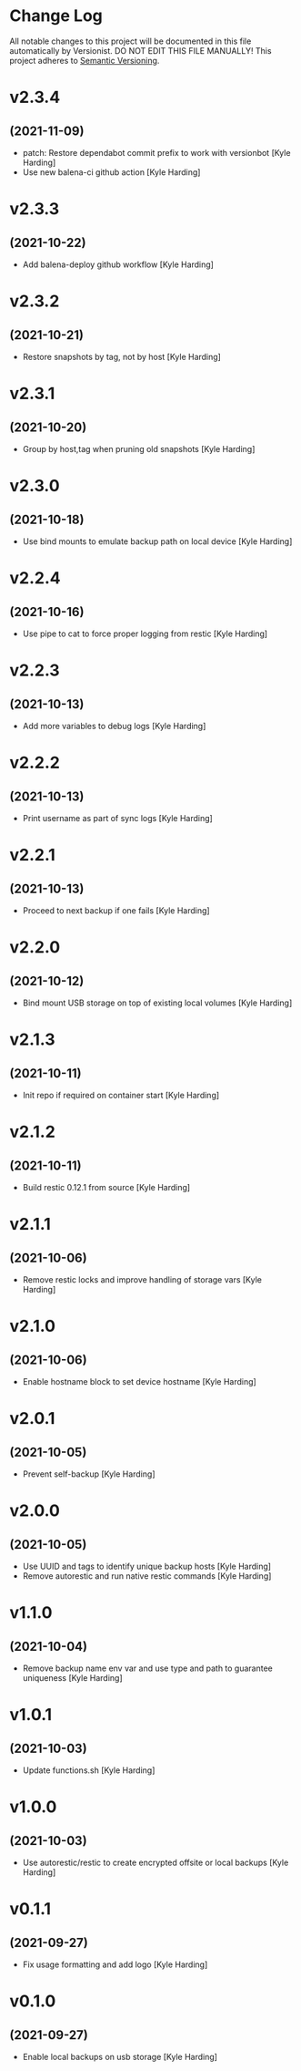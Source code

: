 # Change Log

All notable changes to this project will be documented in this file
automatically by Versionist. DO NOT EDIT THIS FILE MANUALLY!
This project adheres to [Semantic Versioning](http://semver.org/).

# v2.3.4
## (2021-11-09)

* patch: Restore dependabot commit prefix to work with versionbot [Kyle Harding]
* Use new balena-ci github action [Kyle Harding]

# v2.3.3
## (2021-10-22)

* Add balena-deploy github workflow [Kyle Harding]

# v2.3.2
## (2021-10-21)

* Restore snapshots by tag, not by host [Kyle Harding]

# v2.3.1
## (2021-10-20)

* Group by host,tag when pruning old snapshots [Kyle Harding]

# v2.3.0
## (2021-10-18)

* Use bind mounts to emulate backup path on local device [Kyle Harding]

# v2.2.4
## (2021-10-16)

* Use pipe to cat to force proper logging from restic [Kyle Harding]

# v2.2.3
## (2021-10-13)

* Add more variables to debug logs [Kyle Harding]

# v2.2.2
## (2021-10-13)

* Print username as part of sync logs [Kyle Harding]

# v2.2.1
## (2021-10-13)

* Proceed to next backup if one fails [Kyle Harding]

# v2.2.0
## (2021-10-12)

* Bind mount USB storage on top of existing local volumes [Kyle Harding]

# v2.1.3
## (2021-10-11)

* Init repo if required on container start [Kyle Harding]

# v2.1.2
## (2021-10-11)

* Build restic 0.12.1 from source [Kyle Harding]

# v2.1.1
## (2021-10-06)

* Remove restic locks and improve handling of storage vars [Kyle Harding]

# v2.1.0
## (2021-10-06)

* Enable hostname block to set device hostname [Kyle Harding]

# v2.0.1
## (2021-10-05)

* Prevent self-backup [Kyle Harding]

# v2.0.0
## (2021-10-05)

* Use UUID and tags to identify unique backup hosts [Kyle Harding]
* Remove autorestic and run native restic commands [Kyle Harding]

# v1.1.0
## (2021-10-04)

* Remove backup name env var and use type and path to guarantee uniqueness [Kyle Harding]

# v1.0.1
## (2021-10-03)

* Update functions.sh [Kyle Harding]

# v1.0.0
## (2021-10-03)

* Use autorestic/restic to create encrypted offsite or local backups [Kyle Harding]

# v0.1.1
## (2021-09-27)

* Fix usage formatting and add logo [Kyle Harding]

# v0.1.0
## (2021-09-27)

* Enable local backups on usb storage [Kyle Harding]
